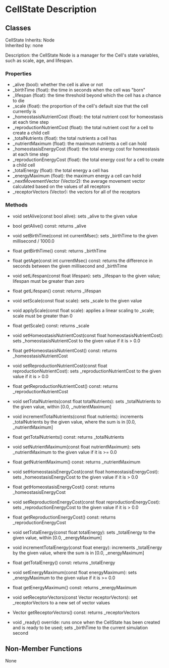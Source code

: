# CellState Description

## Classes

CellState
Inherits: Node  
Inherited by: none

Description: the CellState Node is a manager for the Cell's state variables, such as scale, age, and lifespan.

### Properties
- _alive (bool): whether the cell is alive or not
- _birthTime (float): the time in seconds when the cell was "born"
- _lifespan (float): the time threshold beyond which the cell has a chance to die
- _scale (float): the proportion of the cell's default size that the cell currently is
- _homeostasisNutrientCost (float): the total nutrient cost for homeostasis at each time step
- _reproductionNutrientCost (float): the total nutrient cost for a cell to create a child cell
- _totalNutrients (float): the total nutrients a cell has
- _nutrientMaximum (float): the maximum nutrients a cell can hold
- _homeostasisEnergyCost (float): the total energy cost for homeostasis at each time step
- _reproductionEnergyCost (float): the total energy cost for a cell to create a child cell
- _totalEnergy (float): the total energy a cell has
- _energyMaximum (float): the maximum energy a cell can hold
- _nextMovementVector (Vector2): the average movement vector calculated based on the values of all receptors
- _receptorVectors (Vector<Vector2>): the vectors for all of the receptors

### Methods
- void setAlive(const bool alive): sets _alive to the given value
- bool getAlive() const: returns _alive

- void setBirthTime(const int currentMsec): sets _birthTime to the given millisecond / 1000.0
- float getBirthTime() const: returns _birthTime
- float getAge(const int currentMsec) const: returns the difference in seconds between the given millisecond and _birthTime

- void setLifespan(const float lifespan): sets _lifespan to the given value; lifespan must be greater than zero
- float getLifespan() const: returns _lifespan

- void setScale(const float scale): sets _scale to the given value
- void applyScale(const float scale): applies a linear scaling to _scale; scale must be greater than 0
- float getScale() const: returns _scale

- void setHomeostasisNutrientCost(const float homeostasisNutrientCost): sets _homeostasisNutrientCost to the given value if it is > 0.0
- float getHomeostasisNutrientCost() const: returns _homeostasisNutrientCost

- void setReproductionNutrientCost(const float reproductionNutrientCost): sets _reproductionNutrientCost to the given value if it is > 0.0
- float getReproductionNutrientCost() const: returns _reproductionNutrientCost

- void setTotalNutrients(const float totalNutrients): sets _totalNutrients to the given value, within [0.0, _nutrientMaximum]
- void incrementTotalNutrients(const float nutrients): increments _totalNutrients by the given value, where the sum is in [0.0, _nutrientMaximum]
- float getTotalNutrients() const: returns _totalNutrients

- void setNutrientMaximum(const float nutrientMaximum): sets _nutrientMaximum to the given value if it is >= 0.0
- float getNutrientMaximum() const: returns _nutrientMaximum

- void setHomeostasisEnergyCost(const float homeostasisEnergyCost): sets _homeostasisEnergyCost to the given value if it is > 0.0
- float getHomeostasisEnergyCost() const: returns _homeostasisEnergyCost

- void setReproductionEnergyCost(const float reproductionEnergyCost): sets _reproductionEnergyCost to the given value if it is > 0.0
- float getReproductionEnergyCost() const: returns _reproductionEnergyCost

- void setTotalEnergy(const float totalEnergy): sets _totalEnergy to the given value, within [0.0, _energyMaximum]
- void incrementTotalEnergy(const float energy): increments _totalEnergy by the given value, where the sum is in [0.0, _energyMaximum]
- float getTotalEnergy() const: returns _totalEnergy

- void setEnergyMaximum(const float energyMaximum): sets _energyMaximum to the given value if it is >= 0.0
- float getEnergyMaximum() const: returns _energyMaximum

- void setReceptorVectors(const Vector<Vector2> receptorVectors): set _receptorVectors to a new set of vector values
- Vector<Vector2> getReceptorVectors() const: returns _receptorVectors

- void _ready() override: runs once when the CellState has been created and is ready to be used; sets _birthTime to the current simulation second

## Non-Member Functions
None
